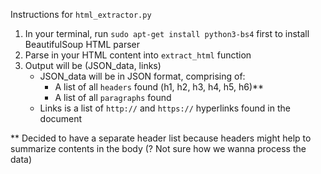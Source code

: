 Instructions for `html_extractor.py`

1) In your terminal, run `sudo apt-get install python3-bs4` first to install BeautifulSoup HTML parser
2) Parse in your HTML content into `extract_html` function
3) Output will be (JSON_data, links)
     - JSON_data will be in JSON format, comprising of:
         - A list of all `headers` found (h1, h2, h3, h4, h5, h6)**
         - A list of all `paragraphs` found
     - Links is a list of `http://` and `https://` hyperlinks found in the document

** Decided to have a separate header list because headers might help to summarize contents in the body (? Not sure how we wanna process the data)
